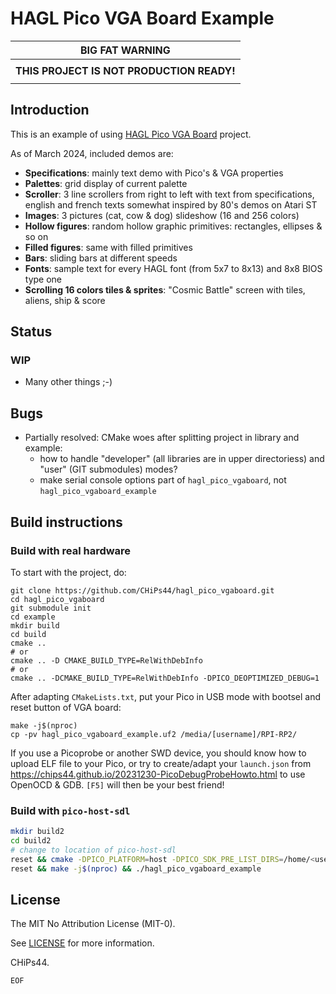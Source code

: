 # HAGL Pico VGA Board Example

|            **BIG FAT WARNING**            |
| :---------------------------------------: |
|                                           |
| **THIS PROJECT IS NOT PRODUCTION READY!** |
|                                           |

## Introduction

This is an example of using [HAGL Pico VGA Board](https://github.com/CHiPs44/hagl_pico_vgaboard) project.

As of March 2024, included demos are:

- **Specifications**: mainly text demo with Pico's & VGA properties
- **Palettes**: grid display of current palette
- **Scroller**: 3 line scrollers from right to left with text from specifications, english and french texts somewhat inspired by 80's demos on Atari ST
- **Images**: 3 pictures (cat, cow & dog) slideshow (16 and 256 colors)
- **Hollow figures**: random hollow graphic primitives: rectangles, ellipses & so on
- **Filled figures**: same with filled primitives
- **Bars**: sliding bars at different speeds
- **Fonts**: sample text for every HAGL font (from 5x7 to 8x13) and 8x8 BIOS type one
- **Scrolling 16 colors tiles & sprites**: "Cosmic Battle" screen with tiles, aliens, ship & score

## Status

### WIP

- Many other things ;-)

## Bugs

- Partially resolved: CMake woes after splitting project in library and example:
  - how to handle "developer" (all libraries are in upper directoriess) and "user" (GIT submodules) modes?
  - make serial console options part of `hagl_pico_vgaboard`, not `hagl_pico_vgaboard_example`

## Build instructions

### Build with real hardware

To start with the project, do:

```shell
git clone https://github.com/CHiPs44/hagl_pico_vgaboard.git
cd hagl_pico_vgaboard
git submodule init
cd example
mkdir build
cd build
cmake ..
# or
cmake .. -D CMAKE_BUILD_TYPE=RelWithDebInfo
# or
cmake .. -DCMAKE_BUILD_TYPE=RelWithDebInfo -DPICO_DEOPTIMIZED_DEBUG=1
```

After adapting `CMakeLists.txt`, put your Pico in USB mode with bootsel and reset button of VGA board:

```shell
make -j$(nproc)
cp -pv hagl_pico_vgaboard_example.uf2 /media/[username]/RPI-RP2/
```

If you use a Picoprobe or another SWD device, you should know how to upload ELF file to your Pico, or try to create/adapt your `launch.json` from <https://chips44.github.io/20231230-PicoDebugProbeHowto.html> to use OpenOCD & GDB. `[F5]` will then be your best friend!

### Build with `pico-host-sdl`

```bash
mkdir build2
cd build2
# change to location of pico-host-sdl
reset && cmake -DPICO_PLATFORM=host -DPICO_SDK_PRE_LIST_DIRS=/home/<user>/src/pico-host-sdl -DCMAKE_BUILD_TYPE=Debug ..
reset && make -j$(nproc) && ./hagl_pico_vgaboard_example
```

## License

The MIT No Attribution License (MIT-0).

See [LICENSE](LICENSE) for more information.

CHiPs44.

`EOF`
